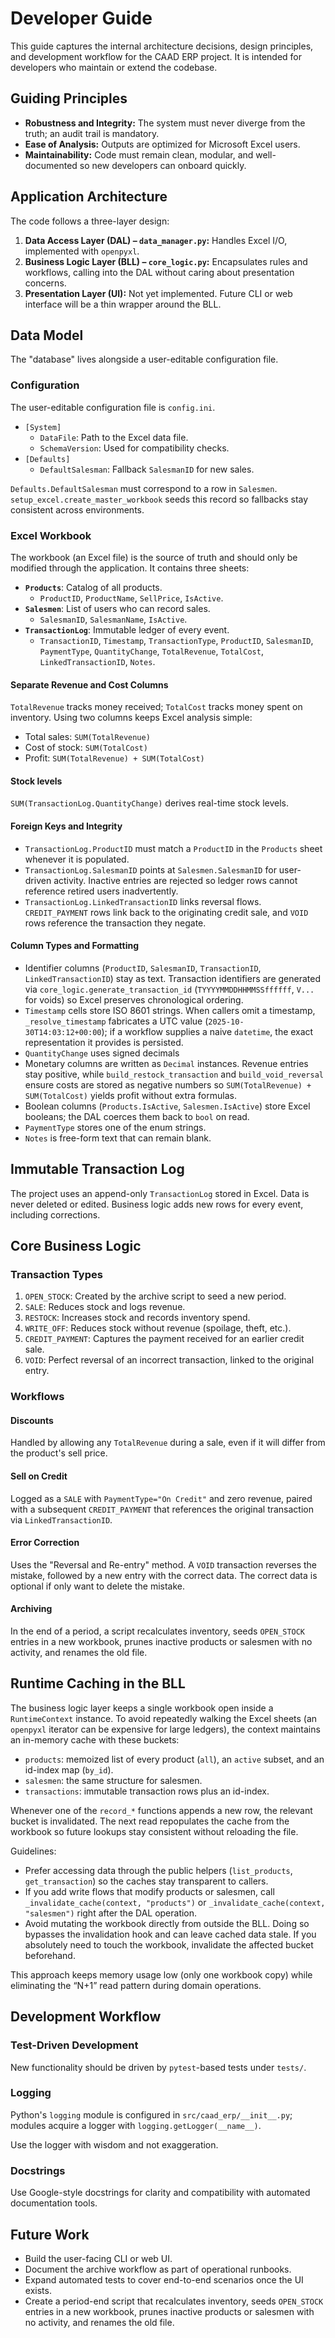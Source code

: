 # Developer Guide

This guide captures the internal architecture decisions, design principles,
and development workflow for the CAAD ERP project. It is intended for
developers who maintain or extend the codebase.

## Guiding Principles

- **Robustness and Integrity:** The system must never diverge from the truth; an
  audit trail is mandatory.
- **Ease of Analysis:** Outputs are optimized for Microsoft Excel users.
- **Maintainability:** Code must remain clean, modular, and well-documented so
  new developers can onboard quickly.

## Application Architecture

The code follows a three-layer design:

1. **Data Access Layer (DAL) – `data_manager.py`:**
   Handles Excel I/O, implemented with `openpyxl`.
2. **Business Logic Layer (BLL) – `core_logic.py`:**
   Encapsulates rules and workflows, calling into the DAL without caring about
   presentation concerns.
3. **Presentation Layer (UI):**
   Not yet implemented. Future CLI or web interface will be a thin wrapper
   around the BLL.

## Data Model

The "database" lives alongside a user-editable configuration file.

### Configuration

The user-editable configuration file is `config.ini`.

- `[System]`
  - `DataFile`: Path to the Excel data file.
  - `SchemaVersion`: Used for compatibility checks.
- `[Defaults]`
  - `DefaultSalesman`: Fallback `SalesmanID` for new sales.

`Defaults.DefaultSalesman` must correspond to a row in `Salesmen`. `setup_excel.create_master_workbook` seeds this record so fallbacks stay consistent across environments.

### Excel Workbook

The workbook (an Excel file) is the source of truth and should only be modified through the
application. It contains three sheets:

- **`Products`**: Catalog of all products.
  - `ProductID`, `ProductName`, `SellPrice`, `IsActive`.
- **`Salesmen`**: List of users who can record sales.
  - `SalesmanID`, `SalesmanName`, `IsActive`.
- **`TransactionLog`**: Immutable ledger of every event.
  - `TransactionID`, `Timestamp`, `TransactionType`, `ProductID`,
    `SalesmanID`, `PaymentType`, `QuantityChange`, `TotalRevenue`,
    `TotalCost`, `LinkedTransactionID`, `Notes`.

#### Separate Revenue and Cost Columns

`TotalRevenue` tracks money received; `TotalCost` tracks money spent on
inventory. Using two columns keeps Excel analysis simple:

- Total sales: `SUM(TotalRevenue)`
- Cost of stock: `SUM(TotalCost)`
- Profit: `SUM(TotalRevenue) + SUM(TotalCost)`

#### Stock levels

`SUM(TransactionLog.QuantityChange)` derives real-time stock levels.

#### Foreign Keys and Integrity

- `TransactionLog.ProductID` must match a `ProductID` in the `Products` sheet whenever it is populated.
- `TransactionLog.SalesmanID` points at `Salesmen.SalesmanID` for user-driven activity. Inactive entries are rejected so ledger rows cannot reference retired users inadvertently.
- `TransactionLog.LinkedTransactionID` links reversal flows. `CREDIT_PAYMENT` rows link back to the originating credit sale, and `VOID` rows reference the transaction they negate.

#### Column Types and Formatting

- Identifier columns (`ProductID`, `SalesmanID`, `TransactionID`, `LinkedTransactionID`) stay as text. Transaction identifiers are generated via `core_logic.generate_transaction_id` (`TYYYYMMDDHHMMSSffffff`, `V...` for voids) so Excel preserves chronological ordering.
- `Timestamp` cells store ISO 8601 strings. When callers omit a timestamp, `_resolve_timestamp` fabricates a UTC value (`2025-10-30T14:03:12+00:00`); if a workflow supplies a naive `datetime`, the exact representation it provides is persisted.
- `QuantityChange` uses signed decimals
- Monetary columns are written as `Decimal` instances. Revenue entries stay positive, while `build_restock_transaction` and `build_void_reversal` ensure costs are stored as negative numbers so `SUM(TotalRevenue) + SUM(TotalCost)` yields profit without extra formulas.
- Boolean columns (`Products.IsActive`, `Salesmen.IsActive`) store Excel booleans; the DAL coerces them back to `bool` on read.
- `PaymentType` stores one of the enum strings.
- `Notes` is free-form text that can remain blank.

## Immutable Transaction Log

The project uses an append-only `TransactionLog` stored in Excel. Data is never
deleted or edited. Business logic adds new rows for every event, including
corrections.

## Core Business Logic

### Transaction Types

1. `OPEN_STOCK`: Created by the archive script to seed a new period.
2. `SALE`: Reduces stock and logs revenue.
3. `RESTOCK`: Increases stock and records inventory spend.
4. `WRITE_OFF`: Reduces stock without revenue (spoilage, theft, etc.).
5. `CREDIT_PAYMENT`: Captures the payment received for an earlier credit sale.
6. `VOID`: Perfect reversal of an incorrect transaction, linked to the original
   entry.

### Workflows

#### Discounts

Handled by allowing any `TotalRevenue` during a sale, even if it will differ
from the product's sell price.

#### Sell on Credit

Logged as a `SALE` with `PaymentType="On Credit"` and zero revenue, paired
with a subsequent `CREDIT_PAYMENT` that references the original
transaction via `LinkedTransactionID`.

#### Error Correction

Uses the "Reversal and Re-entry" method. A `VOID` transaction reverses the mistake,
followed by a new entry with the correct data.
The correct data is optional if only want to delete the mistake.

#### Archiving

In the end of a period, a script recalculates inventory, seeds
`OPEN_STOCK` entries in a new workbook, prunes inactive products or salesmen with no
activity, and renames the old file.

## Runtime Caching in the BLL

The business logic layer keeps a single workbook open inside a
`RuntimeContext` instance. To avoid repeatedly walking the Excel sheets (an
`openpyxl` iterator can be expensive for large ledgers), the context maintains
an in-memory cache with these buckets:

- `products`: memoized list of every product (`all`), an `active` subset,
  and an id-index map (`by_id`).
- `salesmen`: the same structure for salesmen.
- `transactions`: immutable transaction rows plus an id-index.

Whenever one of the `record_*` functions appends a new row, the relevant
bucket is invalidated. The next read repopulates the cache from the workbook so
future lookups stay consistent without reloading the file.

Guidelines:

- Prefer accessing data through the public helpers (`list_products`,
  `get_transaction`) so the caches stay transparent to callers.
- If you add write flows that modify products or salesmen, call
  `_invalidate_cache(context, "products")` or `_invalidate_cache(context,
"salesmen")` right after the DAL operation.
- Avoid mutating the workbook directly from outside the BLL. Doing so bypasses
  the invalidation hook and can leave cached data stale. If you absolutely need
  to touch the workbook, invalidate the affected bucket beforehand.

This approach keeps memory usage low (only one workbook copy) while eliminating
the “N+1” read pattern during domain operations.

## Development Workflow

### Test-Driven Development

New functionality should be driven by `pytest`-based tests under `tests/`.

### Logging

Python's `logging` module is configured in `src/caad_erp/__init__.py`;
modules acquire a logger with `logging.getLogger(__name__)`.

Use the logger with wisdom and not exaggeration.

### Docstrings

Use Google-style docstrings for clarity and compatibility with automated
documentation tools.

## Future Work

- Build the user-facing CLI or web UI.
- Document the archive workflow as part of operational runbooks.
- Expand automated tests to cover end-to-end scenarios once the UI exists.
- Create a period-end script that recalculates inventory, seeds `OPEN_STOCK`
  entries in a new workbook, prunes inactive products or salesmen with no activity,
  and renames the old file.
